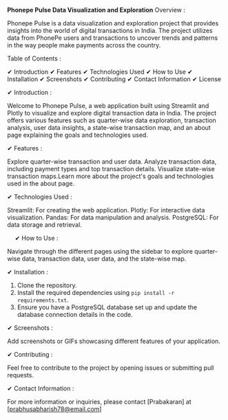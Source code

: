 **Phonepe Pulse Data Visualization and Exploration**
Overview :

Phonepe Pulse is a data visualization and exploration project that provides insights into the world of digital transactions in India. The project utilizes data from PhonePe users and transactions to uncover trends and patterns in the way people make payments across the country.

Table of Contents :

✔	Introduction
✔	Features
✔	Technologies Used
✔	How to Use
✔	Installation
✔	Screenshots
✔	Contributing
✔	Contact Information
✔	License

✔	Introduction :

Welcome to Phonepe Pulse, a web application built using Streamlit and Plotly to visualize and explore digital transaction data in India. The project offers various features such as quarter-wise data exploration, transaction analysis, user data insights, a state-wise transaction map, and an about page explaining the goals and technologies used.

✔	Features :

Explore quarter-wise transaction and user data.
Analyze transaction data, including payment types and top transaction details.
Visualize state-wise transaction maps.Learn more about the project's goals and technologies used in the about page.

✔	Technologies Used :

Streamlit: For creating the web application.
Plotly: For interactive data visualization.
Pandas: For data manipulation and analysis.
PostgreSQL: For data storage and retrieval.

 
✔	How to Use :

Navigate through the different pages using the sidebar to explore quarter-wise data, transaction data, user data, and the state-wise map.

✔	Installation :

1. Clone the repository.
2. Install the required dependencies using `pip install -r requirements.txt`.
3. Ensure you have a PostgreSQL database set up and update the database connection details in the code.

✔	Screenshots :

Add screenshots or GIFs showcasing different features of your application.

✔	Contributing :

Feel free to contribute to the project by opening issues or submitting pull requests. 

✔	Contact Information :

For more information or inquiries, please contact [Prabakaran] at [prabhusabharish78@email.com]
